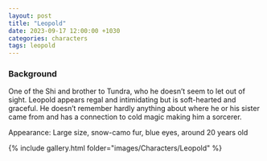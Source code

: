 ```yaml
---
layout: post
title: "Leopold"
date: 2023-09-17 12:00:00 +1030
categories: characters
tags: leopold
---
```

### Background
One of the Shi and brother to Tundra, who he doesn’t seem to let out of sight. Leopold appears regal and intimidating but is soft-hearted and graceful. He doesn’t remember hardly anything about where he or his sister came from and has a connection to cold magic making him a sorcerer.

Appearance: Large size, snow-camo fur, blue eyes, around 20 years old


{% include gallery.html folder="images/Characters/Leopold" %}